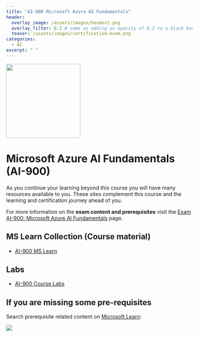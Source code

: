 ```yaml
---
title: "AI-900 Microsoft Azure AI Fundamentals"
header:
  overlay_image: /assets/images/header2.png
  overlay_filter: 0.2 # same as adding an opacity of 0.2 to a black background
  teaser: /assets/images/certification-exam.png
categories:
  - AI
excerpt: " "
---
```

<img src="../../assets/images/certification-exam.png" width="200" height="200">

# Microsoft Azure AI Fundamentals (AI-900)

As you continue your learning beyond this course you will have many resources available to you. These sites complement this course and the learning and certification journey ahead of you.

For more information on the **exam content and prerequisites** visit the [Exam AI-900: Microsoft Azure AI Fundamentals](https://docs.microsoft.com/en-us/learn/certifications/exams/ai-900) page.

## MS Learn Collection (Course material)
- [AI-900 MS Learn](https://aka.ms/courseAI-900)

## Labs
- [AI-900 Course Labs](https://aka.ms/ai900labs)

## If you are missing some pre-requisites
Search prerequisite related content on [Microsoft Learn](https://docs.microsoft.com/en-us/learn/browse/):

<img src="../../assets/images/learn-search.png">